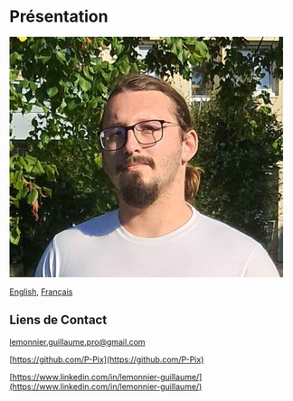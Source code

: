 # Présentation 

![Photo de profile](./image/PP.png)

[English][EN],
[Français][FR]

[EN]:README.en.md
[FR]:README.fr.md

## Liens de Contact

[lemonnier.guillaume.pro@gmail.com](mailto:lemonnier.guillaume.pro@gmail.com)

[https://github.com/P-Pix](https://github.com/P-Pix)

[https://www.linkedin.com/in/lemonnier-guillaume/](https://www.linkedin.com/in/lemonnier-guillaume/)

